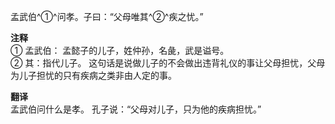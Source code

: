 孟武伯^①^问孝。子曰：“父母唯其^②^疾之忧。”

**注释**  
① 孟武伯： 孟懿子的儿子，姓仲孙，名彘，武是谥号。  
② 其：指代儿子。 这句话是说做儿子的不会做出违背礼仪的事让父母担忧，父母为儿子担忧的只有疾病之类非由人定的事。  

**翻译**  
孟武伯问什么是孝。 孔子说：“父母对儿子，只为他的疾病担忧。”


